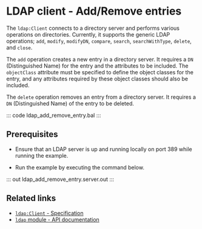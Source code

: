 # LDAP client - Add/Remove entries

The `ldap:Client` connects to a directory server and performs various operations on directories. Currently, it supports the generic LDAP operations; `add`, `modify`, `modifyDN`, `compare`, `search`, `searchWithType`, `delete`, and `close`.

The `add` operation creates a new entry in a directory server. It requires a `DN` (Distinguished Name) for the entry and the attributes to be included. The `objectClass` attribute must be specified to define the object classes for the entry, and any attributes required by these object classes should also be included.

The `delete` operation removes an entry from a directory server. It requires a `DN` (Distinguished Name) of the entry to be deleted.

::: code ldap_add_remove_entry.bal :::

## Prerequisites
- Ensure that an LDAP server is up and running locally on port 389 while running the example.

- Run the example by executing the command below.

::: out ldap_add_remove_entry.server.out :::

## Related links
- [`ldap:Client` - Specification](/spec/ldap/#2-ldap-client)
- [`ldap` module - API documentation](https://lib.ballerina.io/ballerina/ldap/latest/)
